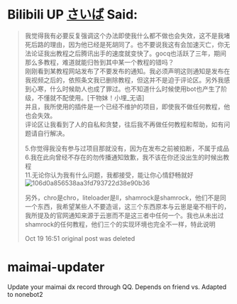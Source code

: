 # Bilibili UP [さいば](https://t.bilibili.com/854067002885537792) Said:
> 我觉得我有必要反复强调这个办法即使我什么都不做也会失效，这不是我堵死后路的理由，因为他已经是死胡同了。也不要说我这有会加速灭亡，你无法论证我出教程之后腾讯出手的速度就变快了。gocq也活跃了三年，期间那么多教程，难道就能归咎到其中某一个教程的错吗？  
> 刚刚看到某教程网站发布了不要发布的通知。我必须声明这则通知是发布在我视频之后的，依照条文我已删除教程，但这并不是迫于评论区。另外我感到心寒，什么时候助人也成了罪过。也不知道什么时候使用bot也产生了阶级，不懂就不配使用。[干物妹！小埋_无语]  
> 并且，我所使用的插件是一个已经不维护的项目，即使我不做任何教程，他也会失效。  
> 评论区让我看到了人的自私和贪婪，往后我不再做任何教程和帮助，如有问题请自行解决。  
>
> 5.你觉得我没有参与过项目那就没有，因为在发布之前被掐断，不属于成品  
> 6.我在此向曾经不存在的勿传播通知致歉，我不该在你还没出生的时候出教程  
> 11.无论你认为我有什么问题，我都接受，能让你心情舒畅就好  
> ![106d0a856538aa3fd793722d38e90b36](https://github.com/Dreamail/maimai-updater/assets/46253320/e5e6b3db-0992-41a4-b97e-8f16a032392d)
>
> 另外，chro是chro，liteloader是ll，shamrock是shamrock，他们不是同一个东西，我希望某些人不要造谣，这三个东西原本与云崽是毫不相干的，我所提及的官网通知来源于云崽而不是这三者中任何一个。我也从未出过shamrock的任何教程，他们三个的实现环境也完全不一样，特此说明
>
> Oct 19 16:51 original post was deleted

# maimai-updater
Update your maimai dx record through QQ. Depends on friend vs. Adapted to nonebot2
